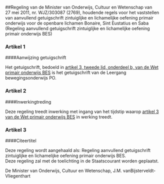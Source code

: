 <meta http-equiv='Content-Type' content='text/html; charset=utf-8' />

##Regeling van de Minister van Onderwijs, Cultuur en Wetenschap van 27 mei 2011, nr. WJZ/303087 (2769), houdende regels voor het vaststellen van aanvullend getuigschrift zintuiglijke en lichamelijke oefening primair onderwijs voor de openbare lichamen Bonaire, Sint Eustatius en Saba (Regeling aanvullend getuigschrift zintuiglijke en lichamelijke oefening primair onderwijs BES)

### Artikel  1  

####Aanwijzing getuigschrift

Het getuigschrift, bedoeld in [artikel 3, tweede lid, onderdeel b, van de Wet primair onderwijs BES](../../../../../../../../../../wet-BES/wet/primair/onderwijs/bes/BWBR0028735/README.md) is het getuigschrift van de Leergang bewegingsonderwijs PO.  

### Artikel  2  

####Inwerkingtreding

Deze regeling treedt inwerking met ingang van het tijdstip waarop [artikel 3 van de Wet primair onderwijs BES](../../../../../../../../../../wet-BES/wet/primair/onderwijs/bes/BWBR0028735/README.md) in werking treedt.  

### Artikel  3  

####Citeertitel

Deze regeling wordt aangehaald als: Regeling aanvullend getuigschrift zintuiglijke en lichamelijke oefening primair onderwijs BES.  
Deze regeling zal met de toelichting in de Staatscourant worden geplaatst.  

De 
Minister van Onderwijs, Cultuur en Wetenschap,
J.M. vanBijsterveldt-Vliegenthart   

